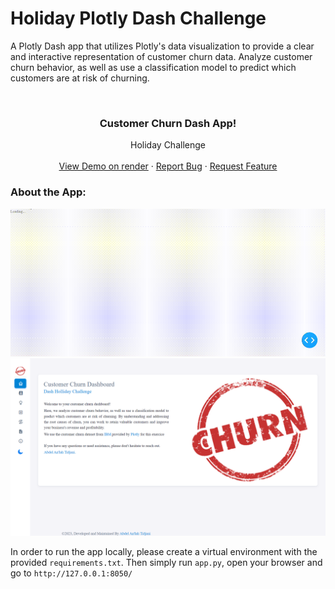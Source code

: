 # Holiday Plotly Dash Challenge


A Plotly Dash app that utilizes Plotly's data visualization  to provide a clear and interactive representation of  customer churn data. Analyze customer churn behavior, as well as use a classification model to predict which customers are at risk of churning.

<!-- PROJECT LOGO -->
<br />
<div align="center">

  <h3 align="center">Customer Churn Dash App!</h3>

  <p align="center">
   Holiday Challenge
    <br />
    <br />
    <a href="https://live-abdelanlah-plotlydash-churn.onrender.com">View Demo on render</a>
    ·
    <a href="https://github.com/AbdelTID/Holiday-Plotly-Dash-Challenge/issues">Report Bug</a>
    ·
    <a href="https://github.com/AbdelTID/Holiday-Plotly-Dash-Challenge/issues">Request Feature</a>
  </p>
</div>

### About the App:

![](https://github.com/AbdelTID/Holiday-Plotly-Dash-Challenge/blob/main/demo.gif)
![Semantic description of image](wlc_image.png "Welcome page Churn Dash-App")

In order to run the app locally, please create a virtual environment with the provided `requirements.txt`. Then simply run `app.py`, open your browser and go to `http://127.0.0.1:8050/`
